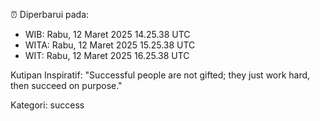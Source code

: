 ⏰ Diperbarui pada:
- WIB: Rabu, 12 Maret 2025 14.25.38 UTC
- WITA: Rabu, 12 Maret 2025 15.25.38 UTC
- WIT: Rabu, 12 Maret 2025 16.25.38 UTC

Kutipan Inspiratif:
"Successful people are not gifted; they just work hard, then succeed on purpose."


Kategori: success

